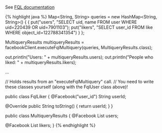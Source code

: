 See <a target="_blank" href="https://developers.facebook.com/docs/technical-guides/fql/#multi">FQL documentation</a>

{% highlight java %}
Map<String, String> queries = new HashMap<String, String>() {
  {
    put("users", "SELECT uid, name FROM user WHERE uid=220439 OR uid=7901103");
    put("likers", "SELECT user_id FROM like WHERE object_id=122788341354")
  }
};

MultiqueryResults multiqueryResults =
  facebookClient.executeFqlMultiquery(queries, MultiqueryResults.class);

out.println("Users: " + multiqueryResults.users);
out.println("People who liked: " + multiqueryResults.likers);

...

// Holds results from an "executeFqlMultiquery" call.
// You need to write these classes yourself (along with the FqlUser class above)!

public class FqlLiker {
  @Facebook("user_id")
  String userId;

  @Override
  public String toString() {
    return userId;
  }
}

public class MultiqueryResults {
  @Facebook
  List<FqlUser> users;

  @Facebook
  List<FqlLiker> likers;
}
{% endhighlight %}